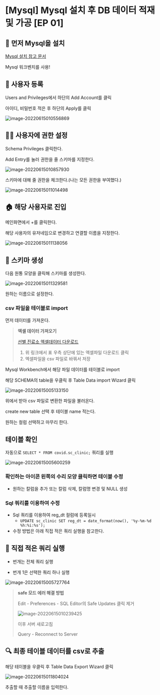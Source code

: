 # [Mysql] Mysql 설치 후 DB 데이터 적재 및 가공 [EP 01]

## 📌 먼저 Mysql을 설치

[Mysql 설치 참고 문서](https://stricky.tistory.com/342)

Mysql 워크벤치를 사용!



## 🏓 사용자 등록

Users and Privileges에서 하단의 Add Account를 클릭

아이디, 비밀번호 적은 후 하단의 Apply를 클릭

![image-20220615010556869](README.assets/image-20220615010556869.png)



## 👮‍♀️ 사용자에 권한 설정

Schema Privileges 클릭한다.

Add Entry를 눌러 권한을 줄 스키마를 지정한다.

![image-20220615010857930](README.assets/image-20220615010857930.png)

스키마에 대해 줄 권한을 체크한다.(나는 모든 권한을 부여했다.)

![image-20220615011014498](README.assets/image-20220615011014498.png)



## 🏠 해당 사용자로 진입

메인화면에서 +를 클릭한다.

해당 사용자의 유저네임으로 변경하고 연결할 이름을 지정한다.

![image-20220615011138056](README.assets/image-20220615011138056.png)



## 📒 스키마 생성

다음 원통 모양을 클릭해 스키마를 생성한다.

![image-20220615011329581](README.assets/image-20220615011329581.png)

원하는 이름으로 설정한다.



### csv 파일을 테이블로 import

먼저 데이터를 가져온다.

> **엑셀 데이터 가져오기**
>
> [선별 진료소 엑셀데이터 다운로드](https://www.mohw.go.kr/react/popup_200128_3.html)
>
> 1. 위 링크에서 표 우측 상단에 있는 엑셀파일 다운로드 클릭
> 2. 엑셀파일을 csv 파일로 바꿔서 저장

Mysql Workbench에서 해당 파일 데이터를 테이블로 import

해당 SCHEMA의 table을 우클릭 후 Table Data import Wizard 클릭

![image-20220615005133150](README.assets/image-20220615005133150.png)

위에서 받아 csv 파일로 변환한 파일을 불러온다.

create new table 선택 후 테이블 name 적는다.

원하는 컬럼 선택하고 마무리 한다.



## 테이블 확인

자동으로 `SELECT * FROM covid.sc_clinic;` 쿼리를 실행

![image-20220615005600259](README.assets/image-20220615005600259.png)

### 확인하는 아이콘 왼쪽의 수리 모양 클릭하면 테이블 수정

- 원하는 칼럼을 추가 또는 칼럼 삭제, 칼럼명 변경 및 NULL 생성

### Sql 쿼리를 이용하여 수정

- Sql 쿼리를 이용하여 reg_dt 컬럼에 등록일시
  - `UPDATE sc_clinic SET reg_dt = date_format(now(), '%y-%m-%d %h:%i:%s');`
- 수정 방법은 아래 직접 적은 쿼리 실행을 참고한다.



## 🎲 직접 적은 쿼리 실행

- 번개는 전체 쿼리 실행

- 번개 1은 선택한 쿼리 하나 실행

![image-20220615005727764](README.assets/image-20220615005727764.png)

> **safe 모드 에러 해결 방법** 
>
> Edit - Preferences - SQL Editor의 Safe Updates 클릭 제거
>
> ![image-20220615010239425](README.assets/image-20220615010239425.png)
>
> 이후 서버 새로고침
>
> Query - Reconnect to Server



## 🔍 최종 테이블 데이터를 csv로 추출

해당 테이블을 우클릭 후 Table Data Export Wizard 클릭

![image-20220615011804024](README.assets/image-20220615011804024.png)

추출할 때 추출할 이름을 입력한다.
